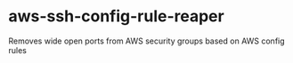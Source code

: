 # aws-ssh-config-rule-reaper
Removes wide open ports from AWS security groups based on AWS config rules
